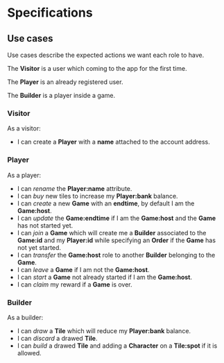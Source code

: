 # Specifications

## Use cases

Use cases describe the expected actions we want each role to have.

The __Visitor__ is a user which coming to the app for the first time.

The __Player__ is an already registered user.

The __Builder__ is a player inside a game.

### Visitor

As a visitor:
- I can create a __Player__ with a __name__ attached to the account address.

### Player

As a player:
- I can _rename_ the __Player:name__ attribute.
- I can _buy_ new tiles to increase my __Player:bank__ balance.
- I can _create_ a new __Game__ with an __endtime__, by default I am the __Game:host__.
- I can _update_ the __Game:endtime__ if I am the __Game:host__ and the __Game__ has not started yet.
- I can _join_ a __Game__ which will create me a __Builder__ associated to the __Game:id__ and my __Player:id__ while specifying an __Order__ if the __Game__ has not yet started.
- I can _transfer_ the __Game:host__ role to another __Builder__ belonging to the __Game__.
- I can _leave_ a __Game__ if I am not the __Game:host__.
- I can _start_ a __Game__ not already started if I am the __Game:host__.
- I can _claim_ my reward if a __Game__ is over.

### Builder

As a builder:
- I can _draw_ a __Tile__ which will reduce my __Player:bank__ balance.
- I can _discard_ a drawed __Tile__.
- I can _build_ a drawed __Tile__ and adding a __Character__ on a __Tile:spot__ if it is allowed.